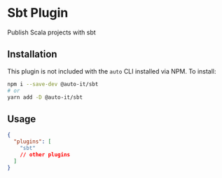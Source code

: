 # Sbt Plugin

Publish Scala projects with sbt

## Installation

This plugin is not included with the `auto` CLI installed via NPM. To install:

```bash
npm i --save-dev @auto-it/sbt
# or
yarn add -D @auto-it/sbt
```

## Usage

```json
{
  "plugins": [
    "sbt"
    // other plugins
  ]
}
```
